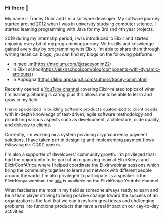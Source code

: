 ### Hi there 👋

My name is Tracey Onim and I'm a software developer. My software journey started around 2012 when I was in university studying computer science.
I started learning programming with Java for my 3rd and 4th year projects.

2019 during my internship period, I was introduced to Elixir and started enjoying every bit of my programming journey. With skills and knowledge gained every day by programming with Elixir, I'm able to share them through writing technical blogs, you can find my blogs on the following platforms
  
- In medium(https://medium.com/@traceyonim22)
- In Elixir school(https://elixirschool.com/blog/components-with-dynamic-attributes)
- In Appsignal(https://blog.appsignal.com/authors/tracey-onim.html)

Recently opened a [YouTube channel](https://www.youtube.com/@Elixir.code_girl/videos) covering Elixir-related topics of what I'm learning. Sharing is caring plus this allows me to be able to learn and grow in my field.

I have specialized in building software products customized to client needs with in-depth knowledge of test-driven, agile software methodology and prioritizing various aspects such as development, architecture, code quality, and delivery to clients.

Currently, I'm working on a system providing cryptocurrency payment solutions. I have taken part in designing and implementing payment flows following the CQRS pattern.

I'm also a supporter of developers' community growth. I'm privileged  that I had the opportunity to be part of an organizing team at ElixirKenya and ElixirConfAfrica where I helped coordinate the Elixir webinar sessions which bring the community together to learn and network with different people around the world. I'm also privileged to participate as a speaker in the ElixirKenya webinar, the [talk](https://www.youtube.com/watch?v=EQ-ZRP5FKZ8&t=421s) is available on the ElixirKenya Youtube channel.

What fascinates me most in my field as someone always ready to learn and be a team player striving to bring positive change toward the success of an organization is the fact that we can transform great ideas and challenging problems into functional products that have a real impact on our day-to-day activities.

<!--
**TraceyOnim/TraceyOnim** is a ✨ _special_ ✨ repository because its `README.md` (this file) appears on your GitHub profile.

Here are some ideas to get you started:

- 🔭 I’m currently working on ...
- 🌱 I’m currently learning ...
- 👯 I’m looking to collaborate on ...
- 🤔 I’m looking for help with ...
- 💬 Ask me about ...
- 📫 How to reach me: ...
- 😄 Pronouns: ...
- ⚡ Fun fact: ...
-->

